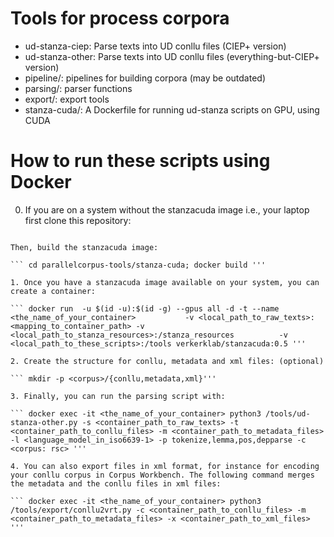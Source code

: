 # Tools for process corpora
* ud-stanza-ciep: Parse texts into UD conllu files (CIEP+ version)
* ud-stanza-other: Parse texts into UD conllu files (everything-but-CIEP+ version)
* pipeline/: pipelines for building corpora (may be outdated)
* parsing/: parser functions
* export/: export tools
* stanza-cuda/: A Dockerfile for running ud-stanza scripts on GPU, using CUDA

# How to run these scripts using Docker

0. If you are on a system without the stanzacuda image i.e., your laptop first clone this repository:

``` git clone https://github.com/rahonalab/parallelcorpus-tools.git '''

Then, build the stanzacuda image:

``` cd parallelcorpus-tools/stanza-cuda; docker build '''

1. Once you have a stanzacuda image available on your system, you can create a container:

``` docker run  -u $(id -u):$(id -g) --gpus all -d -t --name <the_name_of_your_container>           -v <local_path_to_raw_texts>:<mapping_to_container_path> -v <local_path_to_stanza_resources>:/stanza_resources          -v <local_path_to_these_scripts>:/tools verkerklab/stanzacuda:0.5 '''

2. Create the structure for conllu, metadata and xml files: (optional)

``` mkdir -p <corpus>/{conllu,metadata,xml}'''

3. Finally, you can run the parsing script with:

``` docker exec -it <the_name_of_your_container> python3 /tools/ud-stanza-other.py -s <container_path_to_raw_texts> -t <container_path_to_conllu_files> -m <container_path_to_metadata_files> -l <language_model_in_iso6639-1> -p tokenize,lemma,pos,depparse -c <corpus: rsc> '''

4. You can also export files in xml format, for instance for encoding your conllu corpus in Corpus Workbench. The following command merges the metadata and the conllu files in xml files:

``` docker exec -it <the_name_of_your_container> python3 /tools/export/conllu2vrt.py -c <container_path_to_conllu_files> -m <container_path_to_metadata_files> -x <container_path_to_xml_files> '''
 
